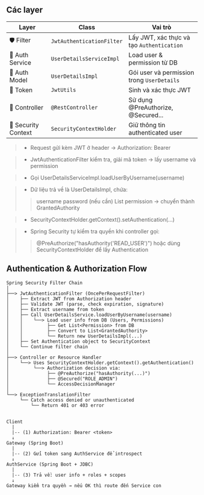 ## Các layer

| Layer               | Class                     | Vai trò                                    |
| ------------------- | ------------------------- | ------------------------------------------ |
| 🛡 Filter           | `JwtAuthenticationFilter` | Lấy JWT, xác thực và tạo `Authentication`  |
| 🧠 Auth Service     | `UserDetailsServiceImpl`  | Load user & permission từ DB               |
| 🔐 Auth Model       | `UserDetailsImpl`         | Gói user và permission trong `UserDetails` |
| 🧾 Token            | `JwtUtils`                | Sinh và xác thực JWT                       |
| 🎯 Controller       | `@RestController`         | Sử dụng @PreAuthorize, @Secured...         |
| 🧠 Security Context | `SecurityContextHolder`   | Giữ thông tin authenticated user           |

> - Request gửi kèm JWT ở header → Authorization: Bearer <token>

> - JwtAuthenticationFilter kiểm tra, giải mã token → lấy username và permission

> - Gọi UserDetailsServiceImpl.loadUserByUsername(username)

> - Dữ liệu trả về là UserDetailsImpl, chứa: 
>> username
>> password (nếu cần)
>> List<String> permission → chuyển thành GrantedAuthority

> -  SecurityContextHolder.getContext().setAuthentication(...)

> - Spring Security tự kiểm tra quyền khi controller gọi:
>>  @PreAuthorize("hasAuthority('READ_USER')") 
>> hoặc dùng SecurityContextHolder để lấy Authentication

## Authentication & Authorization Flow 

```shell
Spring Security Filter Chain
│
├──> JwtAuthenticationFilter (OncePerRequestFilter)
│    ├── Extract JWT from Authorization header
│    ├── Validate JWT (parse, check expiration, signature)
│    ├── Extract username from token
│    ├── Call UserDetailsService.loadUserByUsername(username)
│    │    └──> Load user info from DB (Users, Permissions)
│    │         ├── Get List<Permission> from DB
│    │         ├── Convert to List<GrantedAuthority>
│    │         └── Return new UserDetailsImpl(...)
│    ├── Set Authentication object to SecurityContext
│    └── Continue filter chain
│
├──> Controller or Resource Handler
│    └──> Uses SecurityContextHolder.getContext().getAuthentication()
│         └──> Authorization decision via:
│              ├── @PreAuthorize("hasAuthority(...)")
│              ├── @Secured("ROLE_ADMIN")
│              └── AccessDecisionManager
│
└──> ExceptionTranslationFilter
     └── Catch access denied or unauthenticated
         └── Return 401 or 403 error

```

## 

```
Client
  |
  |-- (1) Authorization: Bearer <token>
  ↓
Gateway (Spring Boot)
  |
  |-- (2) Gửi token sang AuthService để introspect
  ↓
AuthService (Spring Boot + JDBC)
  |
  |-- (3) Trả về: user info + roles + scopes
  ↓
Gateway kiểm tra quyền → nếu OK thì route đến Service con

```